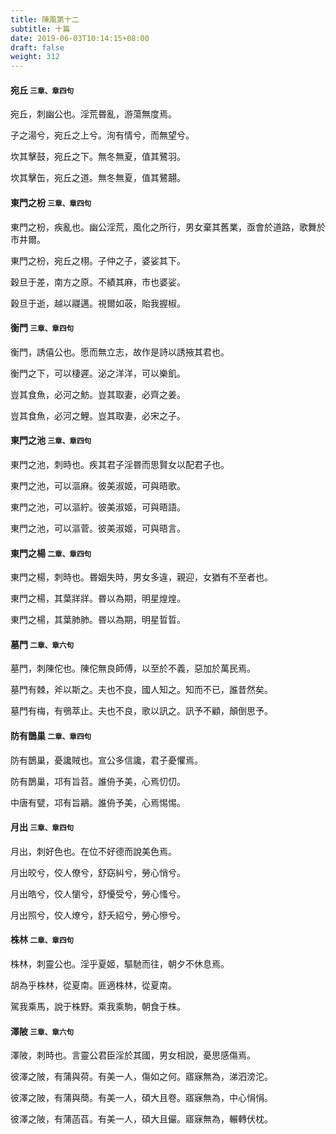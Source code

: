 ```yaml
---
title: 陳風第十二
subtitle: 十篇
date: 2019-06-03T10:14:15+08:00
draft: false
weight: 312
---
```



<h4 id="12.1">宛丘 <small>三章、章四句</small></h4>

<div class="alert alert-dark" role="alert">
  宛丘，刺幽公也。淫荒昬亂，游蕩無度焉。
</div>

<p id="12.1.1">子之湯兮，宛丘之上兮。洵有情兮，而無望兮。</p>
<p id="12.1.2">坎其擊鼓，宛丘之下。無冬無夏，值其鷺羽。</p>
<p id="12.1.3">坎其擊缶，宛丘之道。無冬無夏，值其鷺翿。</p>

<h4 id="12.2">東門之枌 <small>三章、章四句</small></h4>

<div class="alert alert-dark" role="alert">
  東門之枌，疾亂也。幽公淫荒，風化之所行，男女棄其舊業，亟會於道路，歌舞於市井爾。
</div>

<p id="12.2.1">東門之枌，宛丘之栩。子仲之子，婆娑其下。</p>
<p id="12.2.2">穀旦于差，南方之原。不績其麻，市也婆娑。</p>
<p id="12.2.3">穀旦于逝，越以鬷邁。視爾如荍，貽我握椒。</p>

<h4 id="12.3">衡門 <small>三章、章四句</small></h4>

<div class="alert alert-dark" role="alert">
  衡門，誘僖公也。愿而無立志，故作是詩以誘掖其君也。
</div>

<p id="12.3.1">衡門之下，可以棲遲。泌之洋洋，可以樂飢。</p>
<p id="12.3.2">豈其食魚，必河之魴。豈其取妻，必齊之姜。</p>
<p id="12.3.3">豈其食魚，必河之鯉。豈其取妻，必宋之子。</p>

<h4 id="12.4">東門之池 <small>三章、章四句</small></h4>

<div class="alert alert-dark" role="alert">
  東門之池，刺時也。疾其君子淫昬而思賢女以配君子也。
</div>

<p id="12.4.1">東門之池，可以漚麻。彼美淑姬，可與晤歌。</p>
<p id="12.4.2">東門之池，可以漚紵。彼美淑姬，可與晤語。</p>
<p id="12.4.3">東門之池，可以漚菅。彼美淑姬，可與晤言。</p>

<h4 id="12.5">東門之楊 <small>二章、章四句</small></h4>

<div class="alert alert-dark" role="alert">
  東門之楊，刺時也。昬姻失時，男女多違，親迎，女猶有不至者也。
</div>

<p id="12.5.1">東門之楊，其葉牂牂。昬以為期，明星煌煌。</p>
<p id="12.5.2">東門之楊，其葉肺肺。昬以為期，明星晢晢。</p>

<h4 id="12.6">墓門 <small>二章、章六句</small></h4>

<div class="alert alert-dark" role="alert">
  墓門，刺陳佗也。陳佗無良師傅，以至於不義，惡加於萬民焉。
</div>

<p id="12.6.1">墓門有棘，斧以斯之。夫也不良，國人知之。知而不已，誰昔然矣。</p>
<p id="12.6.2">墓門有梅，有鴞萃止。夫也不良，歌以訊之。訊予不顧，顛倒思予。</p>

<h4 id="12.7">防有鵲巢 <small>二章、章四句</small></h4>

<div class="alert alert-dark" role="alert">
  防有鵲巢，憂讒賊也。宣公多信讒，君子憂懼焉。
</div>

<p id="12.7.1">防有鵲巢，邛有旨苕。誰侜予美，心焉忉忉。</p>
<p id="12.7.2">中唐有甓，邛有旨鷊。誰侜予美，心焉惕惕。</p>

<h4 id="12.8">月出 <small>三章、章四句</small></h4>

<div class="alert alert-dark" role="alert">
  月出，刺好色也。在位不好德而說美色焉。
</div>

<p id="12.8.1">月出皎兮，佼人僚兮，舒窈糾兮，勞心悄兮。</p>
<p id="12.8.2">月出皓兮，佼人懰兮，舒懮受兮，勞心慅兮。</p>
<p id="12.8.3">月出照兮，佼人燎兮，舒夭紹兮，勞心慘兮。</p>

<h4 id="12.9">株林 <small>二章、章四句</small></h4>

<div class="alert alert-dark" role="alert">
  株林，刺靈公也。淫乎夏姬，驅馳而往，朝夕不休息焉。
</div>

<p id="12.9.1">胡為乎株林，從夏南。匪適株林，從夏南。</p>
<p id="12.9.2">駕我乘馬，說于株野。乘我乘駒，朝食于株。</p>

<h4 id="12.10">澤陂 <small>三章、章六句</small></h4>

<div class="alert alert-dark" role="alert">
  澤陂，刺時也。言靈公君臣淫於其國，男女相說，憂思感傷焉。
</div>

<p id="12.10.1">彼澤之陂，有蒲與荷。有美一人，傷如之何。寤寐無為，涕泗滂沱。</p>
<p id="12.10.2">彼澤之陂，有蒲與蕳。有美一人，碩大且卷。寤寐無為，中心悁悁。</p>
<p id="12.10.3">彼澤之陂，有蒲菡萏。有美一人，碩大且儼。寤寐無為，輾轉伏枕。</p>
